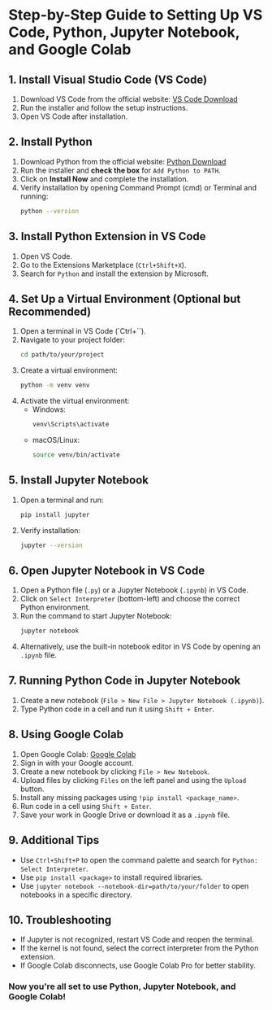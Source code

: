# Step-by-Step Guide to Setting Up VS Code, Python, Jupyter Notebook, and Google Colab

## 1. Install Visual Studio Code (VS Code)
1. Download VS Code from the official website: [VS Code Download](https://code.visualstudio.com/)
2. Run the installer and follow the setup instructions.
3. Open VS Code after installation.

## 2. Install Python
1. Download Python from the official website: [Python Download](https://www.python.org/downloads/)
2. Run the installer and **check the box** for `Add Python to PATH`.
3. Click on **Install Now** and complete the installation.
4. Verify installation by opening Command Prompt (cmd) or Terminal and running:
   ```sh
   python --version
   ```

## 3. Install Python Extension in VS Code
1. Open VS Code.
2. Go to the Extensions Marketplace (`Ctrl+Shift+X`).
3. Search for `Python` and install the extension by Microsoft.

## 4. Set Up a Virtual Environment (Optional but Recommended)
1. Open a terminal in VS Code (`Ctrl+``).
2. Navigate to your project folder:
   ```sh
   cd path/to/your/project
   ```
3. Create a virtual environment:
   ```sh
   python -m venv venv
   ```
4. Activate the virtual environment:
   - Windows:
     ```sh
     venv\Scripts\activate
     ```
   - macOS/Linux:
     ```sh
     source venv/bin/activate
     ```

## 5. Install Jupyter Notebook
1. Open a terminal and run:
   ```sh
   pip install jupyter
   ```
2. Verify installation:
   ```sh
   jupyter --version
   ```

## 6. Open Jupyter Notebook in VS Code
1. Open a Python file (`.py`) or a Jupyter Notebook (`.ipynb`) in VS Code.
2. Click on `Select Interpreter` (bottom-left) and choose the correct Python environment.
3. Run the command to start Jupyter Notebook:
   ```sh
   jupyter notebook
   ```
4. Alternatively, use the built-in notebook editor in VS Code by opening an `.ipynb` file.

## 7. Running Python Code in Jupyter Notebook
1. Create a new notebook (`File > New File > Jupyter Notebook (.ipynb)`).
2. Type Python code in a cell and run it using `Shift + Enter`.

## 8. Using Google Colab
1. Open Google Colab: [Google Colab](https://colab.research.google.com/)
2. Sign in with your Google account.
3. Create a new notebook by clicking `File > New Notebook`.
4. Upload files by clicking `Files` on the left panel and using the `Upload` button.
5. Install any missing packages using `!pip install <package_name>`.
6. Run code in a cell using `Shift + Enter`.
7. Save your work in Google Drive or download it as a `.ipynb` file.

## 9. Additional Tips
- Use `Ctrl+Shift+P` to open the command palette and search for `Python: Select Interpreter`.
- Use `pip install <package>` to install required libraries.
- Use `jupyter notebook --notebook-dir=path/to/your/folder` to open notebooks in a specific directory.

## 10. Troubleshooting
- If Jupyter is not recognized, restart VS Code and reopen the terminal.
- If the kernel is not found, select the correct interpreter from the Python extension.
- If Google Colab disconnects, use Google Colab Pro for better stability.

### Now you're all set to use Python, Jupyter Notebook, and Google Colab!

